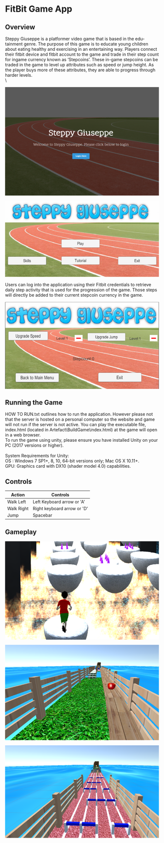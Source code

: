 # FitBit Game App #

## Overview ##
Steppy Giuseppe is a platformer video game that is based in the edu-tainment genre.
The purpose of this game is to educate young children about eating healthy and exercising in an
entertaining way. Players connect their fitbit device and fitbit account to the game and trade in their step count for ingame currency
known as ‘Stepcoins’. These in-game stepcoins can be traded in the game to level up attributes such as 
speed or jump height. As the player buys more of these attributes, they are able to progress
through harder levels.\
\

![Alt text](Images/Cap1.PNG?raw=true "Gameplay")

![Alt text](Images/Cap2.PNG?raw=true "Gameplay")

Users can log into the application using their Fitbit credentials to retrieve daily step activity that
is used for the progression of the game. Those steps will directly be added to their current stepcoin currency in the game.

![Alt text](Images/Cap3.PNG?raw=true "Gameplay")

## Running the Game ##
HOW TO RUN.txt outlines how to run the application. However please not that the server is hosted
on a personal computer so the website and game will not run if the server is not active.
You can play the executable file, index.html (located in Artefact\BuildGame\index.html) at the game will open in a web browser.\
To run the game using unity, please ensure you have installed Unity on your PC (2017
versions or higher).\
\
System Requirements for Unity:\
OS : Windows 7 SP1+, 8, 10, 64-bit versions only; Mac OS X 10.11+.\
GPU: Graphics card with DX10 (shader model 4.0) capabilities.

## Controls ##

Action  	  	| Controls
--------------- | -------------
Walk Left 	  	| Left Keyboard arrow or 'A'
Walk Right	  	| Right keyboard arrow or 'D'
Jump		  	| Spacebar

## Gameplay ##

![Alt text](Images/Cap4.PNG?raw=true "Gameplay")

![Alt text](Images/Cap5.PNG?raw=true "Gameplay")

![Alt text](Images/Cap6.PNG?raw=true "Gameplay")



